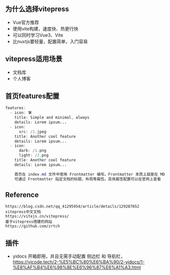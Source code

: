 ## 为什么选择vitepress
- Vue官方推荐
- 使用vite构建，速度快、热更行快
- 可以同时学习Vue3、Vite
- 比nuxtjs要轻量，配置简单，入门容易


## vitepress适用场景
- 文档库
- 个人博客


## 首页features配置
```java
features:
  - icon: 🛠️
    title: Simple and minimal, always
    details: Lorem ipsum...
  - icon:
      src: /1.jpeg
    title: Another cool feature
    details: Lorem ipsum...
  - icon:
      dark: /1.png
      light: /2.png
    title: Another cool feature
    details: Lorem ipsum...
	
	首页在 index.md 文件中使用 Frontmatter 编写。Frontmatter 本质上就是在 MD 文件中编写 yaml 获取 JSON，位于两个 — 之间，且必须放在 MD 文件的顶部。
	可通过 Frontmatter 指定文档的标题、布局等属性。具体属性配置可以在官网上查看
```

## Reference
```
https://blog.csdn.net/qq_41295954/article/details/129287652
vitepress中文文档
https://vitejs.cn/vitepress/
基于vitepress搭建的网站
https://github.com/zrtch
```

## 插件
- yidocs 开箱即用，并且无需手动配置 侧边栏 和 导航栏，https://yicode.tech/2-%E5%BC%80%E6%BA%90/2-yidocs/1-%E8%AF%B4%E6%98%8E%E6%96%87%E6%A1%A3.html
